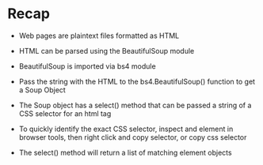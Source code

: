# Recap

- Web pages are plaintext files formatted as HTML

- HTML can be parsed using the BeautifulSoup module

- BeautifulSoup is imported via bs4 module

- Pass the string with the HTML to the bs4.BeautifulSoup() function to get a Soup Object

- The Soup object has a select() method that can be passed a string of a CSS selector for an html tag

- To quickly identify the exact CSS selector, inspect and element in browser tools, then right click and copy selector, or copy css selector

- The select() method will return a list of matching element objects

